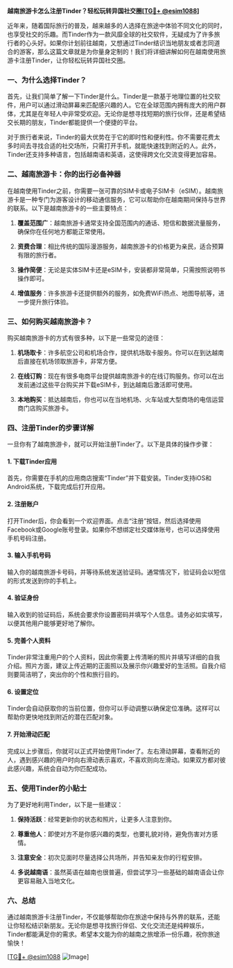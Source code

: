 **越南旅游卡怎么注册Tinder？轻松玩转异国社交圈[[TG💪+ @esim1088](https://t.me/s/esim1088)]**

近年来，随着国际旅行的普及，越来越多的人选择在旅途中体验不同文化的同时，也享受社交的乐趣。而Tinder作为一款风靡全球的社交软件，无疑成为了许多旅行者的心头好。如果你计划前往越南，又想通过Tinder结识当地朋友或者志同道合的游客，那么这篇文章就是为你量身定制的！我们将详细讲解如何在越南使用旅游卡注册Tinder，让你轻松玩转异国社交圈。

### 一、为什么选择Tinder？

首先，让我们简单了解一下Tinder是什么。Tinder是一款基于地理位置的社交软件，用户可以通过滑动屏幕来匹配感兴趣的人。它在全球范围内拥有庞大的用户群体，尤其是在年轻人中非常受欢迎。无论你是想寻找短期的旅行伙伴，还是希望结交长期的朋友，Tinder都能提供一个便捷的平台。

对于旅行者来说，Tinder的最大优势在于它的即时性和便利性。你不需要花费太多时间去寻找合适的社交场所，只需打开手机，就能快速找到附近的人。此外，Tinder还支持多种语言，包括越南语和英语，这使得跨文化交流变得更加容易。

### 二、越南旅游卡：你的出行必备神器

在越南使用Tinder之前，你需要一张可靠的SIM卡或电子SIM卡（eSIM）。越南旅游卡是一种专门为游客设计的移动通信服务，它可以帮助你在越南期间保持与世界的联系。以下是越南旅游卡的一些主要特点：

1. **覆盖范围广**：越南旅游卡通常支持全国范围内的通话、短信和数据流量服务，确保你在任何地方都能正常使用。
   
2. **资费合理**：相比传统的国际漫游服务，越南旅游卡的价格更为亲民，适合预算有限的旅行者。
   
3. **操作简便**：无论是实体SIM卡还是eSIM卡，安装都非常简单，只需按照说明书操作即可。

4. **增值服务**：许多旅游卡还提供额外的服务，如免费WiFi热点、地图导航等，进一步提升旅行体验。

### 三、如何购买越南旅游卡？

购买越南旅游卡的方式有很多种，以下是一些常见的途径：

1. **机场取卡**：许多航空公司和机场合作，提供机场取卡服务。你可以在到达越南后直接在机场领取旅游卡，非常方便。

2. **在线订购**：现在有很多电商平台提供越南旅游卡的在线订购服务。你可以在出发前通过这些平台购买并下载eSIM卡，到达越南后激活即可使用。

3. **本地购买**：抵达越南后，你也可以在当地机场、火车站或大型商场的电信运营商门店购买旅游卡。

### 四、注册Tinder的步骤详解

一旦你有了越南旅游卡，就可以开始注册Tinder了。以下是具体的操作步骤：

#### 1. 下载Tinder应用

首先，你需要在手机的应用商店搜索“Tinder”并下载安装。Tinder支持iOS和Android系统，下载完成后打开应用。

#### 2. 注册账户

打开Tinder后，你会看到一个欢迎界面。点击“注册”按钮，然后选择使用Facebook或Google账号登录。如果你不想绑定社交媒体账号，也可以选择使用手机号码注册。

#### 3. 输入手机号码

输入你的越南旅游卡号码，并等待系统发送验证码。通常情况下，验证码会以短信的形式发送到你的手机上。

#### 4. 验证身份

输入收到的验证码后，系统会要求你设置密码并填写个人信息。请务必如实填写，以便其他用户能够更好地了解你。

#### 5. 完善个人资料

Tinder非常注重用户的个人资料，因此你需要上传清晰的照片并填写详细的自我介绍。照片方面，建议上传近期的正面照以及展示你兴趣爱好的生活照。自我介绍则要简洁明了，突出你的个性和旅行目的。

#### 6. 设置定位

Tinder会自动获取你的当前位置，但你可以手动调整以确保定位准确。这样可以帮助你更快地找到附近的潜在匹配对象。

#### 7. 开始滑动匹配

完成以上步骤后，你就可以正式开始使用Tinder了。左右滑动屏幕，查看附近的人，遇到感兴趣的用户时向右滑动表示喜欢，不喜欢则向左滑动。如果双方都对彼此感兴趣，系统会自动为你匹配成功。

### 五、使用Tinder的小贴士

为了更好地利用Tinder，以下是一些建议：

1. **保持活跃**：经常更新你的状态和照片，让更多人注意到你。
   
2. **尊重他人**：即使对方不是你感兴趣的类型，也要礼貌对待，避免伤害对方感情。
   
3. **注意安全**：初次见面时尽量选择公共场所，并告知亲友你的行程安排。
   
4. **多说越南语**：虽然英语在越南也很普遍，但尝试学习一些基础的越南语会让你更容易融入当地文化。

### 六、总结

通过越南旅游卡注册Tinder，不仅能够帮助你在旅途中保持与外界的联系，还能让你轻松结识新朋友。无论你是想寻找旅行伴侣、文化交流还是纯粹娱乐，Tinder都能满足你的需求。希望本文能为你的越南之旅增添一份乐趣，祝你旅途愉快！

[[TG💪+ @esim1088](https://t.me/s/esim1088) ![Image](https://i.postimg.cc/4NQfJmqS/Snipaste-2025-05-13-00-14-12.png)]